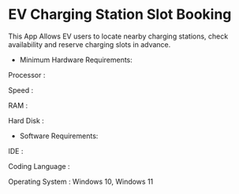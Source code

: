 # EV Charging Station Slot Booking 


This App Allows EV users to locate nearby charging stations, check availability and reserve charging slots in advance.


* Minimum Hardware Requirements:

Processor : 

Speed : 

RAM : 

Hard Disk :

* Software Requirements:

IDE : 

Coding Language :

Operating System : Windows 10, Windows 11

